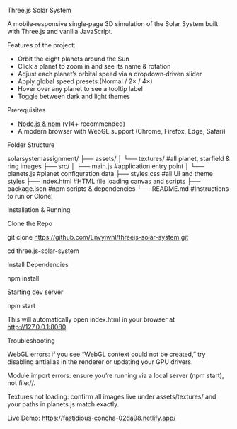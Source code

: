 Three.js Solar System

A mobile‑responsive single‑page 3D simulation of the Solar System built with Three.js and vanilla JavaScript.

Features of the project:

- Orbit the eight planets around the Sun  
- Click a planet to zoom in and see its name & rotation  
- Adjust each planet’s orbital speed via a dropdown‑driven slider  
- Apply global speed presets (Normal / 2× / 4×)  
- Hover over any planet to see a tooltip label  
- Toggle between dark and light themes  

Prerequisites

- [Node.js & npm](https://nodejs.org/) (v14+ recommended)  
- A modern browser with WebGL support (Chrome, Firefox, Edge, Safari)

Folder Structure

solarsystemassignment/
├── assets/
│ └── textures/ #all planet, starfield & ring images
├── src/
│ ├── main.js #application entry point
│ └── planets.js #planet configuration data
├── styles.css #all UI and theme styles
├── index.html #HTML file loading canvas and scripts
├── package.json #npm scripts & dependencies
└── README.md #Instructions to run or Clone!

Installation & Running

Clone the Repo

git clone https://github.com/Envyiwnl/threejs-solar-system.git

cd three.js-solar-system

Install Dependencies

npm install

Starting dev server

npm start

This will automatically open index.html in your browser at http://127.0.0.1:8080.

Troubleshooting

WebGL errors: if you see “WebGL context could not be created,” try disabling antialias in the renderer or updating your GPU drivers.

Module import errors: ensure you’re running via a local server (npm start), not file://.

Textures not loading: confirm all images live under assets/textures/ and your paths in planets.js match exactly.

Live Demo: https://fastidious-concha-02da98.netlify.app/
